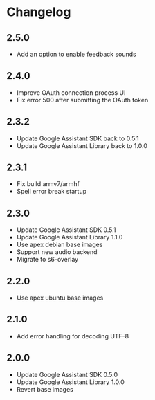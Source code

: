 # Changelog

## 2.5.0

- Add an option to enable feedback sounds

## 2.4.0

- Improve OAuth connection process UI
- Fix error 500 after submitting the OAuth token

## 2.3.2

- Update Google Assistant SDK back to 0.5.1
- Update Google Assistant Library back to 1.0.0

## 2.3.1

- Fix build armv7/armhf
- Spell error break startup

## 2.3.0

- Update Google Assistant SDK 0.5.1
- Update Google Assistant Library 1.1.0
- Use apex debian base images
- Support new audio backend
- Migrate to s6-overlay

## 2.2.0

- Use apex ubuntu base images

## 2.1.0

- Add error handling for decoding UTF-8

## 2.0.0

- Update Google Assistant SDK 0.5.0
- Update Google Assistant Library 1.0.0
- Revert base images

